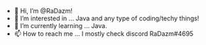 - 👋 Hi, I’m @RaDazm!
- 👀 I’m interested in ... Java and any type of coding/techy things!
- 🌱 I’m currently learning ... Java.
- 📫 How to reach me ... I mostly check discord RaDazm#4695

<!---
RaDazm/RaDazm is a ✨ special ✨ repository because its `README.md` (this file) appears on your GitHub profile.
You can click the Preview link to take a look at your changes.
--->
